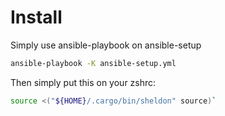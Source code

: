 # Install

Simply use ansible-playbook on ansible-setup

```sh
ansible-playbook -K ansible-setup.yml
```

Then simply put this on your zshrc:

```sh
source <("${HOME}/.cargo/bin/sheldon" source)`
```
